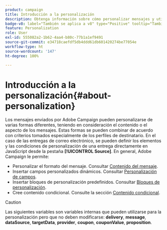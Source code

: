 ```yaml
---
product: campaign
title: Introducción a la personalización
description: Obtenga información sobre cómo personalizar mensajes y utilizar contenido condicional en Campaign
badge-v8: label="También se aplica a v8" type="Positive" tooltip="También se aplica a Campaign v8"
feature: Personalization
role: User
exl-id: 555082a2-1b62-4aa4-b80c-77b1a1ef9491
source-git-commit: e34718caefdf5db4ddd61db601420274be77054e
workflow-type: ht
source-wordcount: '147'
ht-degree: 100%

---
```


# Introducción a la personalización{#about-personalization}

Los mensajes enviados por Adobe Campaign pueden personalizarse de varias formas diferentes, teniendo en consideración el contenido o el aspecto de los mensajes. Estas formas se pueden combinar de acuerdo con criterios tomados especialmente de los perfiles de destinatario. En el caso de las entregas de correo electrónico, se pueden definir los elementos y las condiciones de personalización de una entrega directamente en JavaScript desde la pestaña **[!UICONTROL Source]**. En general, Adobe Campaign le permite:

* Personalizar el formato del mensaje. Consultar [Contenido del mensaje](defining-the-email-content.md#message-content).
* Insertar campos personalizados dinámicos. Consultar [Personalización de campos](personalization-fields.md).
* Insertar bloques de personalización predefinidos. Consultar [Bloques de personalización](personalization-blocks.md).
* Cree contenido condicional. Consulte la sección [Contenido condicional](conditional-content.md).

>[!CAUTION]
>
>Las siguientes variables son variables internas que pueden utilizarse para la personalización pero que no deben modificarse: **delivery**, **message**, **dataSource**, **targetData**, **provider**, **coupon**, **couponValue**, **proposition**.
